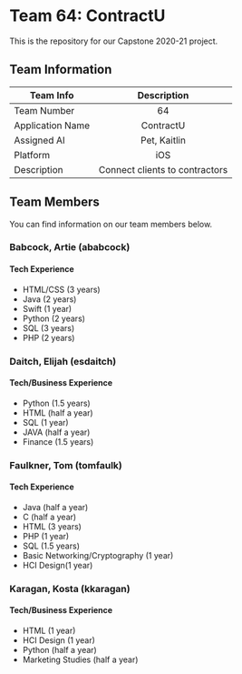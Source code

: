 <h1>Team 64: ContractU</h1>

This is the repository for our Capstone 2020-21 project.

<h2>Team Information</h2>

| Team Info | Description  |
| ------------ |:-------------:|
| Team Number |  64  |
| Application Name |  ContractU  |
| Assigned AI |  Pet, Kaitlin  |
| Platform |  iOS  |
| Description |  Connect clients to contractors  |

## Team Members

You can find information on our team members below.

### Babcock, Artie (ababcock)

#### Tech Experience
- HTML/CSS (3 years)
- Java (2 years)
- Swift (1 year)
- Python (2 years)
- SQL (3 years)
- PHP (2 years)

### Daitch, Elijah (esdaitch)

#### Tech/Business Experience
- Python (1.5 years)
- HTML (half a year)
- SQL (1 year)
- JAVA (half a year)
- Finance (1.5 years)

### Faulkner, Tom (tomfaulk)

#### Tech Experience
- Java (half a year)
- C (half a year)
- HTML (3 years)
- PHP (1 year)
- SQL (1.5 years)
- Basic Networking/Cryptography (1 year)
- HCI Design(1 year)


### Karagan, Kosta (kkaragan)

#### Tech/Business Experience
- HTML (1 year)
- HCI Design (1 year)
- Python (half a year)
- Marketing Studies (half a year)
